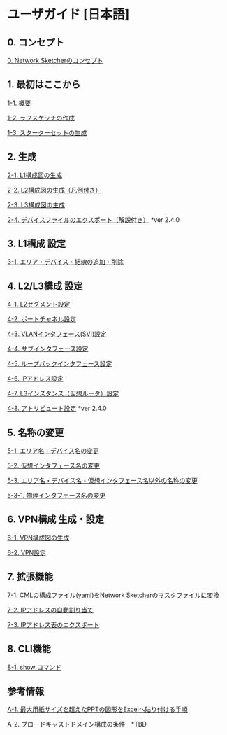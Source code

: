 # ユーザガイド [日本語]

## 0. コンセプト
[0. Network Sketcherのコンセプト](https://github.com/cisco-open/network-sketcher/blob/main/User_Guide/Japanese/0-1.Network%20Sketcher%E3%82%B3%E3%83%B3%E3%82%BB%E3%83%97%E3%83%88.md)

## 1. 最初はここから
[1-1. 概要](https://github.com/cisco-open/network-sketcher/blob/main/User_Guide/Japanese/1-1.Network%20Sketcher%E6%A6%82%E8%A6%81%20.pdf)

[1-2. ラフスケッチの作成](https://github.com/cisco-open/network-sketcher/blob/main/User_Guide/Japanese/1-2.%20%E3%83%A9%E3%83%95%E3%82%B9%E3%82%B1%E3%83%83%E3%83%81%E3%81%AE%E4%BD%9C%E6%88%90.pdf)

[1-3. スターターセットの生成](https://github.com/cisco-open/network-sketcher/blob/main/User_Guide/Japanese/1-3.%20%E3%82%B9%E3%82%BF%E3%83%BC%E3%82%BF%E3%83%BC%E3%82%BB%E3%83%83%E3%83%88%E3%81%AE%E7%94%9F%E6%88%90.pdf)

## 2. 生成

[2-1. L1構成図の生成](https://github.com/cisco-open/network-sketcher/blob/main/User_Guide/Japanese/2-1.%20L1%E6%A7%8B%E6%88%90%E5%9B%B3%E3%81%AE%E7%94%9F%E6%88%90.pdf)

[2-2. L2構成図の生成（凡例付き）](https://github.com/cisco-open/network-sketcher/blob/main/User_Guide/Japanese/2-2.%20L2%E6%A7%8B%E6%88%90%E5%9B%B3%E3%81%AE%E7%94%9F%E6%88%90.pdf)

[2-3. L3構成図の生成](https://github.com/cisco-open/network-sketcher/blob/main/User_Guide/Japanese/2-3.%20L3%E6%A7%8B%E6%88%90%E5%9B%B3%E3%81%AE%E7%94%9F%E6%88%90.pdf)

[2-4. デバイスファイルのエクスポート（解説付き）](https://github.com/cisco-open/network-sketcher/blob/main/User_Guide/Japanese/2-4.%20%E3%83%87%E3%83%90%E3%82%A4%E3%82%B9%E3%83%95%E3%82%A1%E3%82%A4%E3%83%AB%E3%81%AE%E3%82%A8%E3%82%AF%E3%82%B9%E3%83%9D%E3%83%BC%E3%83%88.md) *ver 2.4.0

## 3. L1構成 設定

[3-1. エリア・デバイス・結線の追加・削除](https://github.com/cisco-open/network-sketcher/blob/main/User_Guide/Japanese/3-1.%20%E3%82%A8%E3%83%AA%E3%82%A2%E3%83%BB%E3%83%87%E3%83%90%E3%82%A4%E3%82%B9%E3%83%BB%E7%B5%90%E7%B7%9A%E3%81%AE%E8%BF%BD%E5%8A%A0%E3%83%BB%E5%89%8A%E9%99%A4.pdf)

## 4. L2/L3構成 設定

[4-1. L2セグメント設定](https://github.com/cisco-open/network-sketcher/blob/main/User_Guide/Japanese/4-1.%20L2%E3%82%BB%E3%82%B0%E3%83%A1%E3%83%B3%E3%83%88%E8%A8%AD%E5%AE%9A.pdf)

[4-2. ポートチャネル設定](https://github.com/cisco-open/network-sketcher/blob/main/User_Guide/Japanese/4-2.%20%E3%83%9D%E3%83%BC%E3%83%88%E3%83%81%E3%83%A3%E3%83%8D%E3%83%AB%E8%A8%AD%E5%AE%9A.pdf)

[4-3. VLANインタフェース(SVI)設定](https://github.com/cisco-open/network-sketcher/blob/main/User_Guide/Japanese/4-3.%20VLAN%E3%82%A4%E3%83%B3%E3%82%BF%E3%83%95%E3%82%A7%E3%83%BC%E3%82%B9(SVI)%E8%A8%AD%E5%AE%9A.pdf)

[4-4. サブインタフェース設定](https://github.com/cisco-open/network-sketcher/blob/main/User_Guide/Japanese/4-4.%20%E3%82%B5%E3%83%96%E3%82%A4%E3%83%B3%E3%82%BF%E3%83%95%E3%82%A7%E3%83%BC%E3%82%B9%E8%A8%AD%E5%AE%9A.pdf)

[4-5. ループバックインタフェース設定](https://github.com/cisco-open/network-sketcher/blob/main/User_Guide/Japanese/4-5.%20%E3%83%AB%E3%83%BC%E3%83%97%E3%83%90%E3%83%83%E3%82%AF%E3%82%A4%E3%83%B3%E3%82%BF%E3%83%95%E3%82%A7%E3%83%BC%E3%82%B9%E8%A8%AD%E5%AE%9A.pdf)

[4-6. IPアドレス設定](https://github.com/cisco-open/network-sketcher/blob/main/User_Guide/Japanese/4-6.%20IP%E3%82%A2%E3%83%89%E3%83%AC%E3%82%B9%E8%A8%AD%E5%AE%9A.pdf)

[4-7. L3インスタンス（仮想ルータ）設定](https://github.com/cisco-open/network-sketcher/blob/main/User_Guide/Japanese/4-7.%20L3%E3%82%A4%E3%83%B3%E3%82%B9%E3%82%BF%E3%83%B3%E3%82%B9%EF%BC%88%E4%BB%AE%E6%83%B3%E3%83%AB%E3%83%BC%E3%82%BF%EF%BC%89%E8%A8%AD%E5%AE%9A.pdf)

[4-8. アトリビュート設定](https://github.com/cisco-open/network-sketcher/blob/main/User_Guide/Japanese/4-8.%20%E3%82%A2%E3%83%88%E3%83%AA%E3%83%93%E3%83%A5%E3%83%BC%E3%83%88%E8%A8%AD%E5%AE%9A.md) *ver 2.4.0

## 5. 名称の変更

[5-1. エリア名・デバイス名の変更](https://github.com/cisco-open/network-sketcher/blob/main/User_Guide/Japanese/5-1.%20%E3%82%A8%E3%83%AA%E3%82%A2%E5%90%8D%E3%83%BB%E3%83%87%E3%83%90%E3%82%A4%E3%82%B9%E5%90%8D%E3%81%AE%E5%A4%89%E6%9B%B4.pdf)

[5-2. 仮想インタフェース名の変更](https://github.com/cisco-open/network-sketcher/blob/main/User_Guide/Japanese/5-2.%20%E4%BB%AE%E6%83%B3%E3%82%A4%E3%83%B3%E3%82%BF%E3%83%95%E3%82%A7%E3%83%BC%E3%82%B9%E5%90%8D%E3%81%AE%E5%A4%89%E6%9B%B4.pdf)

[5-3. エリア名・デバイス名・仮想インタフェース名以外の名称の変更](https://github.com/cisco-open/network-sketcher/blob/main/User_Guide/Japanese/5-3.%E3%82%A8%E3%83%AA%E3%82%A2%E5%90%8D%E3%83%BB%E3%83%87%E3%83%90%E3%82%A4%E3%82%B9%E5%90%8D%E3%83%BB%E4%BB%AE%E6%83%B3%E3%82%A4%E3%83%B3%E3%82%BF%E3%83%95%E3%82%A7%E3%83%BC%E3%82%B9%E5%90%8D%E4%BB%A5%E5%A4%96%E3%81%AE%E5%90%8D%E7%A7%B0%E3%81%AE%E5%A4%89%E6%9B%B4.pdf)

[5-3-1. 物理インタフェース名の変更](https://github.com/cisco-open/network-sketcher/blob/main/User_Guide/Japanese/5-3-1.%20%E7%89%A9%E7%90%86%E3%82%A4%E3%83%B3%E3%82%BF%E3%83%95%E3%82%A7%E3%83%BC%E3%82%B9%E5%90%8D%E3%81%AE%E5%A4%89%E6%9B%B4.pdf)

## 6. VPN構成 生成・設定
[6-1. VPN構成図の生成](https://github.com/cisco-open/network-sketcher/blob/main/User_Guide/Japanese/6-1.%20VPN%E6%A7%8B%E6%88%90%E5%9B%B3%E3%81%AE%E7%94%9F%E6%88%90.md)

[6-2. VPN設定](https://github.com/cisco-open/network-sketcher/blob/main/User_Guide/Japanese/6-2.VPN%E8%A8%AD%E5%AE%9A.md)

## 7. 拡張機能
[7-1. CMLの構成ファイル(yaml)をNetwork Sketcherのマスタファイルに変換](https://github.com/cisco-open/network-sketcher/blob/main/User_Guide/Japanese/7-1.%20CML%E3%81%AE%E6%A7%8B%E6%88%90%E3%83%95%E3%82%A1%E3%82%A4%E3%83%AB(yaml)%E3%82%92Network%20Sketcher%E3%81%AE%E3%83%9E%E3%82%B9%E3%82%BF%E3%83%95%E3%82%A1%E3%82%A4%E3%83%AB%E3%81%AB%E5%A4%89%E6%8F%9B.md) 

[7-2. IPアドレスの自動割り当て](https://github.com/cisco-open/network-sketcher/blob/main/User_Guide/Japanese/7-2.%20IP%E3%82%A2%E3%83%89%E3%83%AC%E3%82%B9%E3%81%AE%E8%87%AA%E5%8B%95%E5%89%B2%E3%82%8A%E5%BD%93%E3%81%A6.md)

[7-3. IPアドレス表のエクスポート](https://github.com/cisco-open/network-sketcher/blob/main/User_Guide/Japanese/7-3.%20IP%E3%82%A2%E3%83%89%E3%83%AC%E3%82%B9%E8%A1%A8%E3%81%AE%E3%82%A8%E3%82%AF%E3%82%B9%E3%83%9D%E3%83%BC%E3%83%88.md)

## 8. CLI機能
[8-1. show コマンド](https://github.com/cisco-open/network-sketcher/blob/main/User_Guide/Japanese/8-1.%20show%E3%82%B3%E3%83%9E%E3%83%B3%E3%83%89.md)

## 参考情報
[A-1. 最大用紙サイズを超えたPPTの図形をExcelへ貼り付ける手順](https://github.com/cisco-open/network-sketcher/blob/main/User_Guide/Japanese/A-1.%20%E6%9C%80%E5%A4%A7%E7%94%A8%E7%B4%99%E3%82%B5%E3%82%A4%E3%82%BA%E3%82%92%E8%B6%85%E3%81%88%E3%81%9FPPT%E3%81%AE%E5%9B%B3%E5%BD%A2%E3%82%92Excel%E3%81%B8%E8%B2%BC%E3%82%8A%E4%BB%98%E3%81%91%E3%82%8B%E6%89%8B%E9%A0%86.md)

A-2. ブロードキャストドメイン構成の条件　*TBD
